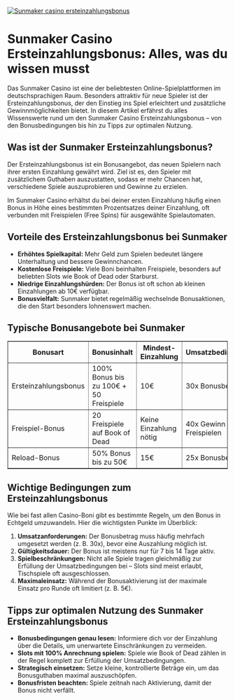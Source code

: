 [![Sunmaker casino ersteinzahlungsbonus](https://123-caf.pages.dev/gitsignup.png)](https://vrmoo.ru/Bt82HjjY)

<h1>Sunmaker Casino Ersteinzahlungsbonus: Alles, was du wissen musst</h1>  <p>Das Sunmaker Casino ist eine der beliebtesten Online-Spielplattformen im deutschsprachigen Raum. Besonders attraktiv für neue Spieler ist der Ersteinzahlungsbonus, der den Einstieg ins Spiel erleichtert und zusätzliche Gewinnmöglichkeiten bietet. In diesem Artikel erfährst du alles Wissenswerte rund um den Sunmaker Casino Ersteinzahlungsbonus – von den Bonusbedingungen bis hin zu Tipps zur optimalen Nutzung.</p>  <h2>Was ist der Sunmaker Ersteinzahlungsbonus?</h2> <p>Der Ersteinzahlungsbonus ist ein Bonusangebot, das neuen Spielern nach ihrer ersten Einzahlung gewährt wird. Ziel ist es, den Spieler mit zusätzlichem Guthaben auszustatten, sodass er mehr Chancen hat, verschiedene Spiele auszuprobieren und Gewinne zu erzielen.</p>  <p>Im Sunmaker Casino erhältst du bei deiner ersten Einzahlung häufig einen Bonus in Höhe eines bestimmten Prozentsatzes deiner Einzahlung, oft verbunden mit Freispielen (Free Spins) für ausgewählte Spielautomaten.</p>  <h2>Vorteile des Ersteinzahlungsbonus bei Sunmaker</h2> <ul>   <li><strong>Erhöhtes Spielkapital:</strong> Mehr Geld zum Spielen bedeutet längere Unterhaltung und bessere Gewinnchancen.</li>   <li><strong>Kostenlose Freispiele:</strong> Viele Boni beinhalten Freispiele, besonders auf beliebten Slots wie Book of Dead oder Starburst.</li>   <li><strong>Niedrige Einzahlungshürden:</strong> Der Bonus ist oft schon ab kleinen Einzahlungen ab 10€ verfügbar.</li>   <li><strong>Bonusvielfalt:</strong> Sunmaker bietet regelmäßig wechselnde Bonusaktionen, die den Start besonders lohnenswert machen.</li> </ul>  <h2>Typische Bonusangebote bei Sunmaker</h2> <table border="1" cellpadding="8" cellspacing="0">   <thead>     <tr>       <th>Bonusart</th>       <th>Bonusinhalt</th>       <th>Mindest-Einzahlung</th>       <th>Umsatzbedingungen</th>     </tr>   </thead>   <tbody>     <tr>       <td>Ersteinzahlungsbonus</td>       <td>100% Bonus bis zu 100€ + 50 Freispiele</td>       <td>10€</td>       <td>30x Bonusbetrag</td>     </tr>     <tr>       <td>Freispiel-Bonus</td>       <td>20 Freispiele auf Book of Dead</td>       <td>Keine Einzahlung nötig</td>       <td>40x Gewinn aus Freispielen</td>     </tr>     <tr>       <td>Reload-Bonus</td>       <td>50% Bonus bis zu 50€</td>       <td>15€</td>       <td>25x Bonusbetrag</td>     </tr>   </tbody> </table>  <h2>Wichtige Bedingungen zum Ersteinzahlungsbonus</h2> <p>Wie bei fast allen Casino-Boni gibt es bestimmte Regeln, um den Bonus in Echtgeld umzuwandeln. Hier die wichtigsten Punkte im Überblick:</p> <ol>   <li><strong>Umsatzanforderungen:</strong> Der Bonusbetrag muss häufig mehrfach umgesetzt werden (z. B. 30x), bevor eine Auszahlung möglich ist.</li>   <li><strong>Gültigkeitsdauer:</strong> Der Bonus ist meistens nur für 7 bis 14 Tage aktiv.</li>   <li><strong>Spielbeschränkungen:</strong> Nicht alle Spiele tragen gleichmäßig zur Erfüllung der Umsatzbedingungen bei – Slots sind meist erlaubt, Tischspiele oft ausgeschlossen.</li>   <li><strong>Maximaleinsatz:</strong> Während der Bonusaktivierung ist der maximale Einsatz pro Runde oft limitiert (z. B. 5€).</li> </ol>  <h2>Tipps zur optimalen Nutzung des Sunmaker Ersteinzahlungsbonus</h2> <ul>   <li><strong>Bonusbedingungen genau lesen:</strong> Informiere dich vor der Einzahlung über die Details, um unerwartete Einschränkungen zu vermeiden.</li>   <li><strong>Slots mit 100% Anrechnung spielen:</strong> Spiele wie Book of Dead zählen in der Regel komplett zur Erfüllung der Umsatzbedingungen.</li>   <li><strong>Strategisch einsetzen:</strong> Setze kleine, kontrollierte Beträge ein, um das Bonusguthaben maximal auszuschöpfen.</li>   <li><strong>Bonusfristen beachten:</strong> Spiele zeitnah nach Aktivierung, damit der Bonus nicht verfällt.</li> </ul>